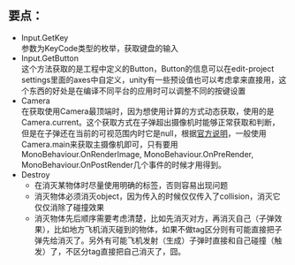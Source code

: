 ## 要点：
- Input.GetKey  
参数为KeyCode类型的枚举，获取键盘的输入
- Input.GetButton  
这个方法获取的是工程中定义的Button，Button的信息可以在edit-project settings里面的axes中自定义，unity有一些预设值也可以考虑拿来直接用，这个东西的好处是在编译不同平台的应用时可以调整不同的按键设置
- Camera  
在获取使用Camera最顶端时，因为想使用计算的方式动态获取，使用的是Camera.current。这个获取方式在子弹超出摄像机时能够正常获取和判断，但是在子弹还在当前的可视范围内时它是null，根据[官方说明](https://docs.unity3d.com/ScriptReference/Camera-current.html)，一般使用Camera.main来获取主摄像机即可，只有要用MonoBehaviour.OnRenderImage, MonoBehaviour.OnPreRender, MonoBehaviour.OnPostRender几个事件的时候才用得到。
- Destroy  
    - 在消灭某物体时尽量使用明确的标签，否则容易出现问题
    - 消灭物体必须消灭object，因为传入的时候仅仅传入了collision，消灭它仅仅消除了碰撞效果
    - 消灭物体先后顺序需要考虑清楚，比如先消灭对方，再消灭自己（子弹效果），比如地方飞机消灭碰到的物体，如果不做tag区分则有可能直接把子弹先给消灭了。另外有可能飞机发射（生成）子弹时直接和自己碰撞（触发）了，不区分tag直接把自己消灭了，囧。
